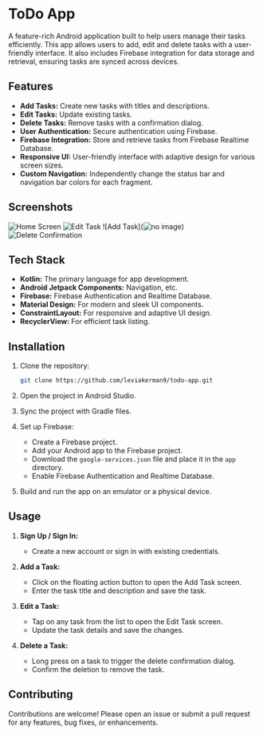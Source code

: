 # ToDo App

A feature-rich Android application built to help users manage their tasks efficiently. This app allows users to add, edit and delete tasks with a user-friendly interface. It also includes Firebase integration for data storage and retrieval, ensuring tasks are synced across devices.

## Features

- **Add Tasks:** Create new tasks with titles and descriptions.
- **Edit Tasks:** Update existing tasks.
 - **Delete Tasks:** Remove tasks with a confirmation dialog.
- **User Authentication:** Secure authentication using Firebase.
- **Firebase Integration:** Store and retrieve tasks from Firebase Realtime Database.
- **Responsive UI:** User-friendly interface with adaptive design for various screen sizes.
- **Custom Navigation:** Independently change the status bar and navigation bar colors for each fragment.

## Screenshots

![Home Screen](![home](https://github.com/leviakerman9/Taskify/assets/108329099/d3ffc08e-5af4-47dd-9526-3475520a070d))
![Edit Task](![edit](https://github.com/leviakerman9/Taskify/assets/108329099/8bdd3447-805d-4a33-90d7-eded86ae6ac5))
![Add Task](![no image](https://github.com/leviakerman9/Taskify/assets/108329099/fb3cbac4-2f79-4fbe-9e15-beac327cec4f))
![Delete Confirmation](![delete](https://github.com/leviakerman9/Taskify/assets/108329099/7bd446e4-b472-4bf4-867b-cee273faf3e8))

## Tech Stack

- **Kotlin:** The primary language for app development.
- **Android Jetpack Components:** Navigation, etc.
- **Firebase:** Firebase Authentication and Realtime Database.
- **Material Design:** For modern and sleek UI components.
- **ConstraintLayout:** For responsive and adaptive UI design.
- **RecyclerView:** For efficient task listing.

## Installation

1. Clone the repository:
    ```bash
    git clone https://github.com/leviakerman9/todo-app.git
    ```
2. Open the project in Android Studio.
3. Sync the project with Gradle files.
4. Set up Firebase:
    - Create a Firebase project.
    - Add your Android app to the Firebase project.
    - Download the `google-services.json` file and place it in the `app` directory.
    - Enable Firebase Authentication and Realtime Database.

5. Build and run the app on an emulator or a physical device.

## Usage

1. **Sign Up / Sign In:**
    - Create a new account or sign in with existing credentials.

2. **Add a Task:**
    - Click on the floating action button to open the Add Task screen.
    - Enter the task title and description and save the task.

3. **Edit a Task:**
    - Tap on any task from the list to open the Edit Task screen.
    - Update the task details and save the changes.

4. **Delete a Task:**
    - Long press on a task to trigger the delete confirmation dialog.
    - Confirm the deletion to remove the task.

## Contributing

Contributions are welcome! Please open an issue or submit a pull request for any features, bug fixes, or enhancements.

